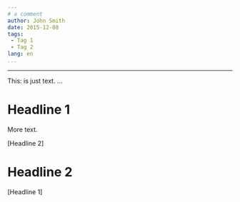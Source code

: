 ```yaml
---
# a comment
author: John Smith
date: 2015-12-08
tags:
 - Tag 1
 - Tag 2
lang: en
...
```


---
This: is just text.
...

# Headline 1

More text.

[Headline 2]

# Headline 2

[Headline 1]
